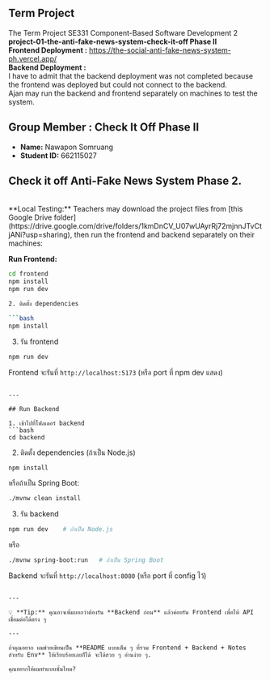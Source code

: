 ## Term Project
The Term Project SE331 Component-Based Software Development 2<br>
**project-01-the-anti-fake-news-system-check-it-off Phase II** <br>
**Frontend Deployment :** https://the-social-anti-fake-news-system-ph.vercel.app/ <br>
**Backend Deployment :**  <br> I have to admit that the backend deployment was not completed because the frontend was deployed but could not connect to the backend. <br>
Ajan may run the backend and frontend separately on machines to test the system.
<br>
## Group Member : Check It Off Phase II
- **Name:** Nawapon Somruang  
- **Student ID:** 662115027  

## Check it off Anti-Fake News System Phase 2.  
<br>
**Local Testing:**  
Teachers may download the project files from [this Google Drive folder](https://drive.google.com/drive/folders/1kmDnCV_U07wUAyrRj72mjnnJTvCtjANi?usp=sharing), then run the frontend and backend separately on their machines:

**Run Frontend:**  
```bash
cd frontend
npm install
npm run dev

2. ติดตั้ง dependencies

```bash
npm install
```

3. รัน frontend

```bash
npm run dev
```

Frontend จะรันที่ `http://localhost:5173` (หรือ port ที่ npm dev แสดง)

````

---

## Run Backend

1. เข้าไปที่โฟลเดอร์ backend
```bash
cd backend
````

2. ติดตั้ง dependencies (ถ้าเป็น Node.js)

```bash
npm install
```

หรือถ้าเป็น Spring Boot:

```bash
./mvnw clean install
```

3. รัน backend

```bash
npm run dev    # ถ้าเป็น Node.js
```

หรือ

```bash
./mvnw spring-boot:run   # ถ้าเป็น Spring Boot
```

Backend จะรันที่ `http://localhost:8080` (หรือ port ที่ config ไว้)

```

---

💡 **Tip:** คุณอาจเพิ่มบอกว่าต้องรัน **Backend ก่อน** แล้วค่อยรัน Frontend เพื่อให้ API เชื่อมต่อได้ตรง ๆ  

---

ถ้าคุณอยาก ผมช่วยเขียนเป็น **README แบบเต็ม ๆ ที่รวม Frontend + Backend + Notes สำหรับ Env** ให้เรียบร้อยเลยก็ได้ จะได้สวย ๆ อ่านง่าย ๆ.  

คุณอยากให้ผมทำแบบนั้นไหม?
```
